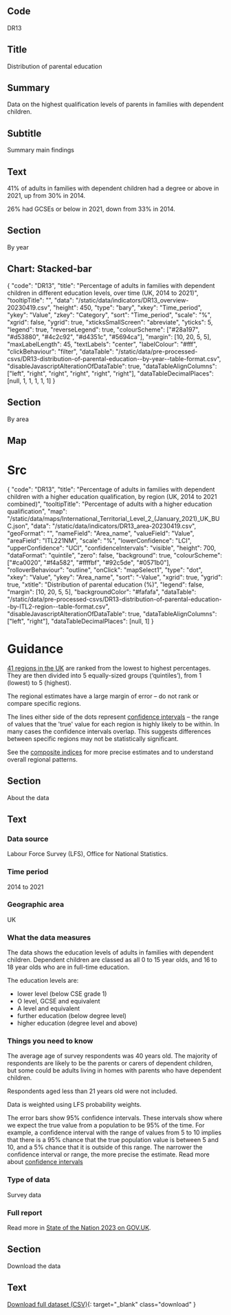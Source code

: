 ## Code
DR13

## Title
Distribution of parental education

## Summary
Data on the highest qualification levels of parents in families with dependent children.

## Subtitle
Summary main findings

## Text
41% of adults in families with dependent children had a degree or above in 2021, up from 30% in 2014.

26% had GCSEs or below in 2021, down from 33% in 2014.

## Section
By year

## Chart: Stacked-bar
{
    "code": "DR13",
    "title": "Percentage of adults in families with dependent children in different education levels, over time (UK, 2014 to 2021)",
    "tooltipTitle": "",
    "data": "/static/data/indicators/DR13_overview-20230419.csv",
    "height": 450,
    "type": "bary",
    "xkey": "Time_period",
    "ykey": "Value",
    "zkey": "Category",
    "sort": "Time_period",
    "scale": "%",
    "xgrid": false,
    "ygrid": true,
    "xticksSmallScreen": "abreviate",
    "yticks": 5,
    "legend": true,
    "reverseLegend": true,
    "colourScheme":  ["#28a197", "#d53880", "#4c2c92", "#d4351c", "#5694ca"],
    "margin": [10, 20, 5, 5],
    "maxLabelLength": 45,
    "textLabels": "center",
    "labelColour": "#fff",
    "clickBehaviour": "filter",
    "dataTable": "/static/data/pre-processed-csvs/DR13-distribution-of-parental-education--by-year--table-format.csv",
    "disableJavascriptAlterationOfDataTable": true,
    "dataTableAlignColumns": ["left", "right", "right", "right", "right", "right"],
    "dataTableDecimalPlaces": [null, 1, 1, 1, 1, 1]
}

## Section
By area

## Map
# Src
{
    "code": "DR13",
    "title": "Percentage of adults in families with dependent children with a higher education qualification, by region (UK, 2014 to 2021 combined)",
    "tooltipTitle": "Percentage of adults with a higher education qualification",
    "map": "/static/data/maps/International_Territorial_Level_2_(January_2021)_UK_BUC.json",
    "data": "/static/data/indicators/DR13_area-20230419.csv",
    "geoFormat": "",
    "nameField": "Area_name",
    "valueField": "Value",
    "areaField": "ITL221NM",
    "scale": "%",
    "lowerConfidence": "LCI",
    "upperConfidence": "UCI",
    "confidenceIntervals": "visible",
    "height": 700,
    "dataFormat": "quintile",
    "zero": false,
    "background": true,
    "colourScheme": ["#ca0020", "#f4a582", "#ffffbf", "#92c5de", "#0571b0"],
    "rolloverBehaviour": "outline",
    "onClick": "mapSelect1",
    "type": "dot",
    "xkey": "Value",
    "ykey": "Area_name",
    "sort": "-Value",
    "xgrid": true,
    "ygrid": true,
    "xtitle": "Distribution of parental education (%)",
    "legend": false,
    "margin": [10, 20, 5, 5],
    "backgroundColor": "#fafafa",
    "dataTable": "/static/data/pre-processed-csvs/DR13-distribution-of-parental-education--by-ITL2-region--table-format.csv",
    "disableJavascriptAlterationOfDataTable": true,
    "dataTableAlignColumns": ["left", "right"],
    "dataTableDecimalPlaces": [null, 1]
}

# Guidance
[41 regions in the UK](/social_mobility_by_area#the-41-regions) are ranked from the lowest to highest percentages.
They are then divided into 5 equally-sized groups (‘quintiles’), from 1 (lowest) to 5 (highest).

The regional estimates have a large margin of error – do not rank or compare specific regions.

The lines either side of the dots represent [confidence intervals](/about-our-analysis#confidence-intervals)
– the range of values that the 'true' value for each region is highly likely to be within.
In many cases the confidence intervals overlap.
This suggests differences between specific regions may not be statistically significant. 

See the [composite indices](/social_mobility_by_area#composite-measures-by-region) for more precise estimates and to
understand overall regional patterns.

## Section
About the data

## Text
### Data source
Labour Force Survey (LFS), Office for National Statistics.

### Time period
2014 to 2021

### Geographic area
UK

### What the data measures
The data shows the education levels of adults in families with dependent children.
Dependent children are classed as all 0 to 15 year olds, and 16 to 18 year olds who are in full-time education.

The education levels are:

* lower level (below CSE grade 1)
* O level, GCSE and equivalent
* A level and equivalent
* further education (below degree level)
* higher education (degree level and above)

### Things you need to know
The average age of survey respondents was 40 years old. The majority of respondents are likely to be the parents
or carers of dependent children, but some could be adults living in homes with parents who have dependent children.

Respondents aged less than 21 years old were not included.

Data is weighted using LFS probability weights.

The error bars show 95% confidence intervals. These intervals show where we expect the true value from a population to
be 95% of the time. For example, a confidence interval with the range of values from 5 to 10 implies that there is a
95% chance that the true population value is between 5 and 10, and a 5% chance that it is outside of this range.
The narrower the confidence interval or range, the more precise the estimate. Read more about
[confidence intervals](/about-our-analysis#confidence-intervals)

### Type of data
Survey data

### Full report
Read more in [State of the Nation 2023 on GOV.UK](https://www.gov.uk/government/publications/state-of-the-nation-2023-people-and-places).

## Section
Download the data

## Text
[Download full dataset (CSV)](/static/data/full-datasets/DR13-distribution-of-parental-education--full-dataset.csv){: target="_blank" class="download" }
